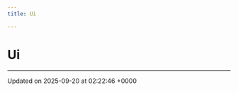 ```yaml
---
title: Ui

---
```


# Ui








-------------------------------

Updated on 2025-09-20 at 02:22:46 +0000